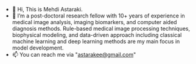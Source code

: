 - 👋 Hi, This is Mehdi Astaraki.
- 👀 I’m a post-doctoral research fellow with 10+ years of experience in medical image analysis, imaging biomarkers, and computer aided diagnosis methods. Rule-based medical image processing techniques, biophysical modeling, and data-driven approach including classical machine learning and deep learning methods are my main focus in model development.
- 📫 You can reach me via "astarakee@gmail.com"

<!---
Astarakee/Astarakee is a ✨ special ✨ repository because its `README.md` (this file) appears on your GitHub profile.
You can click the Preview link to take a look at your changes.
--->
